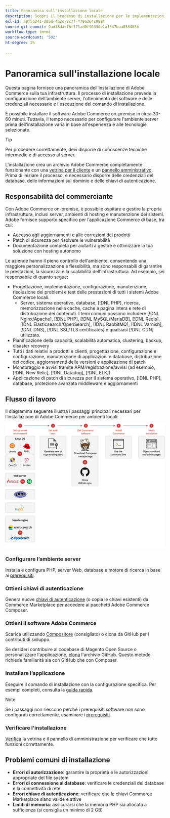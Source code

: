 ```yaml
---
title: Panoramica sull'installazione locale
description: Scopri il processo di installazione per le implementazioni locali di Adobe Commerce.
exl-id: a9f5b241-d05d-462c-8c7f-479a264c988f
source-git-commit: 9ad18dac76f171ad0f90330e1a1347baa056403b
workflow-type: tm+mt
source-wordcount: '502'
ht-degree: 2%

---
```



# Panoramica sull&#39;installazione locale

Questa pagina fornisce una panoramica dell’installazione di Adobe Commerce sulla tua infrastruttura. Il processo di installazione prevede la configurazione dell&#39;ambiente server, l&#39;ottenimento del software e delle credenziali necessarie e l&#39;esecuzione del comando di installazione.

È possibile installare il software Adobe Commerce on-premise in circa 30-60 minuti. Tuttavia, il tempo necessario per configurare l&#39;ambiente server prima dell&#39;installazione varia in base all&#39;esperienza e alle tecnologie selezionate.

>[!TIP]
>
>Per procedere correttamente, devi disporre di conoscenze tecniche intermedie e di accesso al server.

L&#39;installazione crea un archivio Adobe Commerce completamente funzionante con una [vetrina per il cliente](https://experienceleague.adobe.com/en/docs/commerce-admin/start/storefront/storefront) e un [pannello amministrativo](https://experienceleague.adobe.com/en/docs/commerce-admin/start/admin/admin). Prima di iniziare il processo, è necessario disporre delle credenziali del database, delle informazioni sul dominio e delle chiavi di autenticazione.

## Responsabilità del commerciante

Con Adobe Commerce on-premise, è possibile ospitare e gestire la propria infrastruttura, inclusi server, ambienti di hosting e manutenzione dei sistemi. Adobe fornisce supporto specifico per l’applicazione Commerce di base, tra cui:

- Accesso agli aggiornamenti e alle correzioni dei prodotti
- Patch di sicurezza per risolvere le vulnerabilità
- Documentazione completa per aiutarti a gestire e ottimizzare la tua soluzione con hosting autonomo

Le aziende hanno il pieno controllo dell&#39;ambiente, consentendo una maggiore personalizzazione e flessibilità, ma sono responsabili di garantire le prestazioni, la sicurezza e la scalabilità dell&#39;infrastruttura. Ad esempio, sei responsabile di quanto segue:

- Progettazione, implementazione, configurazione, manutenzione, risoluzione dei problemi e test delle prestazioni di tutti i sistemi Adobe Commerce locali.
   - Server, sistema operativo, database, [!DNL PHP], ricerca, memorizzazione nella cache, cache a pagina intera e rete di distribuzione dei contenuti. I temi comuni possono includere [!DNL Nginx/Apache], [!DNL PHP], [!DNL MySQL/MariaDB], [!DNL Redis], [!DNL Elasticsearch/OpenSearch], [!DNL RabbitMQ], [!DNL Varnish], [!DNL DNS], [!DNL SSL/TLS certificates] e qualsiasi [!DNL CDN] utilizzato.
- Pianificazione della capacità, scalabilità automatica, clustering, backup, disaster recovery
- Tutti i dati relativi a prodotti e clienti, progettazione, configurazione e configurazione, manutenzione di applicazioni e database, distribuzione del codice, aggiornamenti delle versioni e applicazione di patch
- Monitoraggio e avvisi tramite APM/registrazione/avvisi (ad esempio, [!DNL New Relic], [!DNL Datadog], [!DNL ELK])
- Applicazione di patch di sicurezza per il sistema operativo, [!DNL PHP], database, protezione avanzata middleware e aggiornamenti

## Flusso di lavoro

Il diagramma seguente illustra i passaggi principali necessari per l’installazione di Adobe Commerce per ambienti locali:

![Funzionamento dell&#39;installazione](../assets/installation/on-premises-install.drawio.svg)

### Configurare l’ambiente server

Installa e configura PHP, server Web, database e motore di ricerca in base ai [prerequisiti](prerequisites/overview.md).

### Ottieni chiavi di autenticazione

Genera nuove [chiavi di autenticazione](prerequisites/authentication-keys.md) (o copia le chiavi esistenti) da Commerce Marketplace per accedere ai pacchetti Adobe Commerce Composer.

### Ottieni il software Adobe Commerce

Scarica utilizzando [Compositore](prerequisites/commerce.md) (consigliato) o clona da GitHub per i contributi di sviluppo.

Se desideri contribuire al codebase di Magento Open Source o personalizzare l&#39;applicazione, [clona](https://developer.adobe.com/commerce/contributor/guides/install/clone-repository/) l&#39;archivio GitHub. Questo metodo richiede familiarità sia con GitHub che con Composer.

### Installare l’applicazione

Eseguire il comando di installazione con la configurazione specifica. Per esempi completi, consulta la [guida rapida](composer.md).

>[!NOTE]
>
>Se i passaggi non riescono perché i prerequisiti software non sono configurati correttamente, esaminare i [prerequisiti](prerequisites/overview.md).

### Verificare l&#39;installazione

[Verifica](next-steps/verify.md) la vetrina e il pannello di amministrazione per verificare che tutto funzioni correttamente.

## Problemi comuni di installazione

- **Errori di autorizzazione**: garantire la proprietà e le autorizzazioni appropriate del file system
- **Errori di connessione al database**: verificare le credenziali del database e la connettività di rete
- **Errori chiave di autenticazione**: verificare che le chiavi Commerce Marketplace siano valide e attive
- **Limiti di memoria**: assicurarsi che la memoria PHP sia allocata a sufficienza (si consiglia un minimo di 2 GB)

